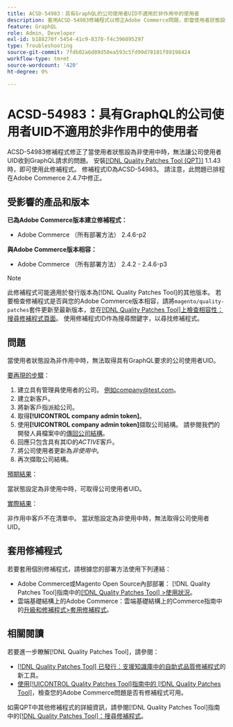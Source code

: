 ```yaml
---
title: ACSD-54983：具有GraphQL的公司使用者UID不適用於非作用中的使用者
description: 套用ACSD-54983修補程式以修正Adobe Commerce問題，即當使用者狀態設為非使用中時，無法取得具有GraphQL要求的公司使用者UID。
feature: GraphQL
role: Admin, Developer
exl-id: b188270f-5454-41c9-8370-f4c396095297
type: Troubleshooting
source-git-commit: 7fdb02a6d89d50ea593c5fd99d78101f89198424
workflow-type: tm+mt
source-wordcount: '420'
ht-degree: 0%

---
```


# ACSD-54983：具有GraphQL的公司使用者UID不適用於非作用中的使用者

ACSD-54983修補程式修正了當使用者狀態設為非使用中時，無法讓公司使用者UID收到GraphQL請求的問題。 安裝[[!DNL Quality Patches Tool (QPT)]](https://experienceleague.adobe.com/zh-hant/docs/commerce-operations/tools/quality-patches-tool/quality-patches-tool-to-self-serve-quality-patches) 1.1.43時，即可使用此修補程式。 修補程式ID為ACSD-54983。 請注意，此問題已排程在Adobe Commerce 2.4.7中修正。

## 受影響的產品和版本

**已為Adobe Commerce版本建立修補程式：**

* Adobe Commerce （所有部署方法） 2.4.6-p2

**與Adobe Commerce版本相容：**

* Adobe Commerce （所有部署方法） 2.4.2 - 2.4.6-p3

>[!NOTE]
>
>此修補程式可能適用於發行版本為[!DNL Quality Patches Tool]的其他版本。 若要檢查修補程式是否與您的Adobe Commerce版本相容，請將`magento/quality-patches`套件更新至最新版本，並在[[!DNL Quality Patches Tool]上檢查相容性：搜尋修補程式頁面](https://experienceleague.adobe.com/tools/commerce-quality-patches/index.html?lang=zh-Hant)。 使用修補程式ID作為搜尋關鍵字，以尋找修補程式。

## 問題

當使用者狀態設為非作用中時，無法取得具有GraphQL要求的公司使用者UID。

<u>要再現的步驟</u>：

1. 建立具有管理員使用者的公司。 例如company@test.com。
1. 建立新客戶。
1. 將新客戶指派給公司。
1. 取得&#x200B;**[!UICONTROL company admin token]**。
1. 使用&#x200B;**[!UICONTROL company admin token]**&#x200B;擷取公司結構。 請參閱我們的開發人員檔案中的[傳回公司結構](https://developer.adobe.com/commerce/webapi/graphql/schema/b2b/company/queries/company/#return-the-company-structure)。
1. 回應只包含具有其ID的&#x200B;*ACTIVE*&#x200B;客戶。
1. 將公司使用者更新為&#x200B;*非使用中*。
1. 再次擷取公司結構。

<u>預期結果</u>：

當狀態設定為非使用中時，可取得公司使用者UID。

<u>實際結果</u>：

非作用中客戶不在清單中。 當狀態設定為非使用中時，無法取得公司使用者UID。

## 套用修補程式

若要套用個別修補程式，請根據您的部署方法使用下列連結：

* Adobe Commerce或Magento Open Source內部部署： [!DNL Quality Patches Tool]指南中的[[!DNL Quality Patches Tool] >使用狀況](/help/tools/quality-patches-tool/usage.md)。
* 雲端基礎結構上的Adobe Commerce：雲端基礎結構上的Commerce指南中的[升級和修補程式>套用修補程式](https://experienceleague.adobe.com/docs/commerce-cloud-service/user-guide/develop/upgrade/apply-patches.html?lang=zh-Hant)。

## 相關閱讀

若要進一步瞭解[!DNL Quality Patches Tool]，請參閱：

* [[!DNL Quality Patches Tool] 已發行：支援知識庫中的自助式品質修補程式](https://experienceleague.adobe.com/zh-hant/docs/commerce-operations/tools/quality-patches-tool/quality-patches-tool-to-self-serve-quality-patches)的新工具。
* [使用[!UICONTROL Quality Patches Tool]指南中的 [!DNL Quality Patches Tool]](/help/tools/quality-patches-tool/patches-available-in-qpt/check-patch-for-magento-issue-with-magento-quality-patches.md)，檢查您的Adobe Commerce問題是否有修補程式可用。


如需QPT中其他修補程式的詳細資訊，請參閱[!DNL Quality Patches Tool]指南中的[[!DNL Quality Patches Tool]：搜尋修補程式](https://experienceleague.adobe.com/tools/commerce-quality-patches/index.html?lang=zh-Hant)。
